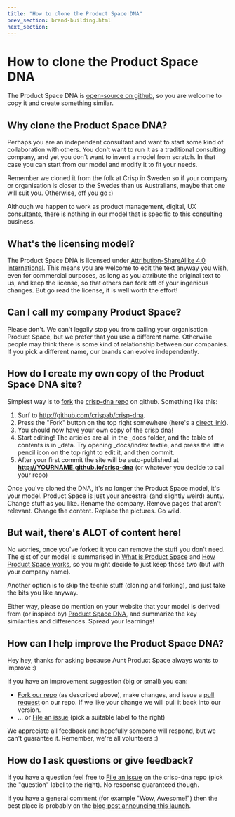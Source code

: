 ```yaml
---
title: "How to clone the Product Space DNA"
prev_section: brand-building.html
next_section: 
---
```


How to clone the Product Space DNA
==========================

The Product Space DNA is [open-source on github](https://github.com/theproductspace/crisp-dna), so you are welcome to copy it and create something similar.

Why clone the Product Space DNA?
------------------------

Perhaps you are an independent consultant and want to start some kind of collaboration with others. You don't want to run it as a traditional consulting company, and yet you don't want to invent a model from scratch. In that case you can start from our model and modify it to fit your needs.

Remember we cloned it from the folk at Crisp in Sweden so if your company or organisation is closer to the Swedes than us Australians, maybe that one will suit you. Otherwise, off you go :)

Although we happen to work as product management, digital, UX consultants, there is nothing in our model that is specific to this consulting business.

What's the licensing model?
---------------------------

The Product Space DNA is licensed under [Attribution-ShareAlike 4.0 International](http://creativecommons.org/licenses/by-sa/4.0/). This means you are welcome to edit the text anyway you wish, even for commercial purposes, as long as you attribute the original text to us, and keep the license, so that others can fork off of your ingenious changes. But go read the license, it is well worth the effort!

Can I call my company Product Space?
----------------------------

Please don't. We can't legally stop you from calling your organisation Product Space, but we prefer that you use a different name. Otherwise people may think there is some kind of relationship between our companies. If you pick a different name, our brands can evolve independently.

How do I create my own copy of the Product Space DNA site?
--------------------------------------------------

Simplest way is to [fork](https://help.github.com/articles/fork-a-repo/) the [crisp-dna repo](https://github.com/crispab/crisp-dna) on github. Something like this:

1.  Surf to <http://github.com/crispab/crisp-dna>.
2.  Press the "Fork" button on the top right somewhere (here's a [direct link](https://github.com/crispab/crisp-dna/fork)).
3.  You should now have your own copy of the crisp dna!
4.  Start editing! The articles are all in the \_docs folder, and the table of contents is in \_data. Try opening \_docs/index.textile, and press the little pencil icon on the top right to edit it, and then commit.
5.  After your first commit the site will be auto-published at **http://YOURNAME.github.io/crisp-dna** (or whatever you decide to call your repo)

Once you've cloned the DNA, it's no longer the Product Space model, it's your model. Product Space is just your ancestral (and slightly weird) aunty. Change stuff as you like. Rename the company. Remove pages that aren't relevant. Change the content. Replace the pictures. Go wild.

But wait, there's ALOT of content here!
---------------------------------------

No worries, once you've forked it you can remove the stuff you don't need. The gist of our model is summarised in [What is Product Space](what-is-crisp.html) and [How Product Space works](how-crisp-works.html), so you might decide to just keep those two (but with your company name).

Another option is to skip the techie stuff (cloning and forking), and just take the bits you like anyway.

Either way, please do mention on your website that your model is derived from (or inspired by) [Product Space DNA](http://dna.crisp.se), and summarize the key similarities and differences. Spread your learnings!

How can I help improve the Product Space DNA?
-------------------------------------

Hey hey, thanks for asking because Aunt Product Space always wants to improve :)

If you have an improvement suggestion (big or small) you can:

-   [Fork our repo](https://github.com/crispab/crisp-dna/fork) (as described above), make changes, and issue a [pull request](https://help.github.com/articles/using-pull-requests/) on our repo. If we like your change we will pull it back into our version.
-   ... or [File an issue](https://github.com/crispab/crisp-dna/issues/new) (pick a suitable label to the right)

We appreciate all feedback and hopefully someone will respond, but we can't guarantee it. Remember, we're all volunteers :)

How do I ask questions or give feedback?
----------------------------------------

If you have a question feel free to [File an issue](https://github.com/crispab/crisp-dna/issues/new) on the crisp-dna repo (pick the "question" label to the right). No response guaranteed though.

If you have a general comment (for example "Wow, Awesome!") then the best place is probably on the [blog post announcing this launch](http://blog.crisp.se/2015/01/23/maxwenzin/crisp-dna-is-now-open-source).

